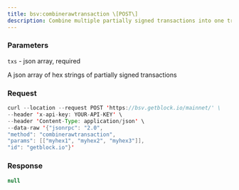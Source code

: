 ```yaml
---
title: bsv:combinerawtransaction \[POST\]
description: Combine multiple partially signed transactions into one transaction.The combined transaction may be another partially signed transaction ora fully signed transaction.
---
```


### Parameters


`txs` - json array, required

A json array of hex strings of partially signed transactions

### Request

``` java
curl --location --request POST 'https://bsv.getblock.io/mainnet/' \ 
--header 'x-api-key: YOUR-API-KEY' \ 
--header 'Content-Type: application/json' \ 
--data-raw '{"jsonrpc": "2.0",
"method": "combinerawtransaction",
"params": [["myhex1", "myhex2", "myhex3"]],
"id": "getblock.io"}'
```

###  Response

``` java
null
```

